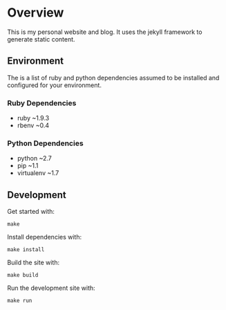 # Overview

This is my personal website and blog. It uses the jekyll framework to
generate static content.


## Environment

The is a list of ruby and python dependencies assumed to be installed
and configured for your environment.

### Ruby Dependencies
- ruby ~1.9.3
- rbenv ~0.4

### Python Dependencies
- python ~2.7
- pip ~1.1
- virtualenv ~1.7


## Development

Get started with:

    make

Install dependencies with:

    make install

Build the site with:

    make build

Run the development site with:

    make run
